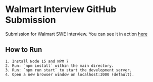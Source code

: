 # Walmart Interview GitHub Submission

Submission for Walmart SWE Interview. You can see it in action [here](https://edumorales.dev.com/walmart)

## How to Run

    1. Install Node 15 and NPM 7
    2. Run: `npm install` within the main directory.
    3. Run: `npm run start` to start the development server.
    4. Open a new browser window on localhost:3000 (default).
